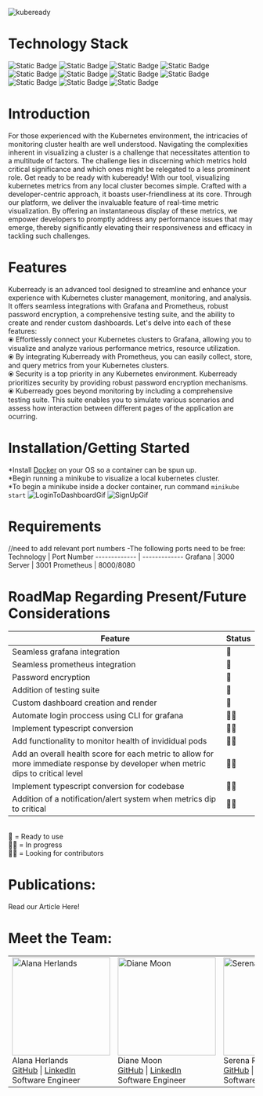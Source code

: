 
![kubeready](https://github.com/oslabs-beta/kubeready/assets/133065870/945e8dc5-6d2c-42e5-b93f-64271ff79548)

# Technology Stack 

![Static Badge](https://img.shields.io/badge/node-red?style=for-the-badge&logo=nodedotjs&logoColor=white&color=green)
![Static Badge](https://img.shields.io/badge/react-js?style=for-the-badge&logo=react&logoColor=white&color=black)
![Static Badge](https://img.shields.io/badge/Kubernetes-green?style=for-the-badge&logo=kubernetes&logoColor=white&color=blue)
![Static Badge](https://img.shields.io/badge/Docker-blue?style=for-the-badge&logo=docker&logoColor=white&color=rgb(57%2C%20199%2C%20204))
![Static Badge](https://img.shields.io/badge/Express-black?style=for-the-badge&logo=express&logoColor=white&color=black)
![Static Badge](https://img.shields.io/badge/React%20Router-red?style=for-the-badge&logo=reactrouter&logoColor=white&color=red)
![Static Badge](https://img.shields.io/badge/Jest-purple?style=for-the-badge&logo=jest)
![Static Badge](https://img.shields.io/badge/SASS-gold?style=for-the-badge&logo=sass)
![Static Badge](https://img.shields.io/badge/Prometheus-orange?style=for-the-badge&logo=prometheus&logoColor=white)
![Static Badge](https://img.shields.io/badge/Grafana-black?style=for-the-badge&logo=grafana&logoColor=orange)
![Static Badge](https://img.shields.io/badge/Helm-blue?style=for-the-badge&logo=helm&logoColor=white)



# Introduction

For those experienced with the Kubernetes environment, the intricacies of monitoring cluster health are well understood. Navigating the complexities inherent in visualizing a cluster is a challenge that necessitates attention to a multitude of factors. The challenge lies in discerning which metrics hold critical significance and which ones might be relegated to a less prominent role. Get ready to be ready with kubeready! With our tool, visualizing kubernetes metrics from any local cluster becomes simple. Crafted with a developer-centric approach, it boasts user-friendliness at its core. Through our platform, we deliver the invaluable feature of real-time metric visualization. By offering an instantaneous display of these metrics, we empower developers to promptly address any performance issues that may emerge, thereby significantly elevating their responsiveness and efficacy in tackling such challenges.

# Features
Kuberready is an advanced tool designed to streamline and enhance your experience with Kubernetes cluster management, monitoring, and analysis. It offers seamless integrations with Grafana and Prometheus, robust password encryption, a comprehensive testing suite, and the ability to create and render custom dashboards. Let's delve into each of these features:
 <br>⦿ Effortlessly connect your Kubernetes clusters to Grafana, allowing you to visualize and analyze various performance metrics, resource utilization.
 <br>⦿ By integrating Kuberready with Prometheus, you can easily collect, store, and query metrics from your Kubernetes clusters.
 <br>⦿ Security is a top priority in any Kubernetes environment. Kuberready prioritizes security by providing robust password encryption mechanisms. 
 <br>⦿ Kuberready goes beyond monitoring by including a comprehensive testing suite. This suite enables you to simulate various scenarios and assess how interaction between different pages of the application are ocurring.



# Installation/Getting Started

*Install [Docker](https://www.docker.com/products/docker-desktop/) on your OS so a container can be spun up.<br>*Begin running a minikube to visualize a local kubernetes cluster.<br>*To begin a minikube inside a docker container, run command ```minikube start```
![LoginToDashboardGif](https://github.com/oslabs-beta/kubeready/blob/njpallivathucal-readMe/kubeready%20login%20gif.gif?raw=true)
![SignUpGif](https://github.com/oslabs-beta/kubeready/blob/njpallivathucal-readMe/kubeready%20signup.gif?raw=true)


# Requirements
//need to add relevant port numbers 
-The following ports need to be free:
Technology  | Port Number
------------- | -------------
Grafana  | 3000
Server | 3001
Prometheus  | 8000/8080



# RoadMap Regarding Present/Future Considerations
Feature  | Status
------------- | -------------
Seamless grafana integration | 💯
Seamless prometheus integration | 💯
Password encryption | 💯
Addition of testing suite | 💯
Custom dashboard creation and render | 💯
Automate login proccess using CLI for grafana | 👨‍💻
Implement typescript conversion | 🙏🏻
Add functionality to monitor health of invididual pods | 🙏🏻
Add an overall health score for each metric to allow for more immediate response by developer when metric dips to critical level | 🙏🏻
Implement typescript conversion for codebase | 🙏🏻
Addition of a notification/alert system when metrics dip to critical | 🙏🏻




<br>
💯 = Ready to use<br>
👨‍💻 = In progress<br>
🙏🏻 = Looking for contributors<br>

# Publications:
Read our Article Here!

# Meet the Team:
<table>
  <tr>
    <td>
      <img src="https://github.com/oslabs-beta/kubeready/blob/njpallivathucal-readMe/alana_photo.jpg?raw=true" alt="Alana Herlands" width="200" height="200"><br>Alana Herlands<br><a href="https://github.com/alanaherlands">GitHub</a> | <a href="https://www.linkedin.com/in/alanaherlands/">LinkedIn</a><br>Software Engineer
    </td>
    <td>
      <img src="https://github.com/oslabs-beta/kubeready/blob/njpallivathucal-readMe/diane.jpeg?raw=true" alt="Diane Moon" width="200" height="200"><br>Diane Moon<br><a href="https://github.com/dianemoon">GitHub</a> | <a href="https://www.linkedin.com/in/dianejmoon/">LinkedIn</a><br>Software Engineer
    </td>
    <td>
      <img src="https://github.com/oslabs-beta/kubeready/blob/njpallivathucal-readMe/serena.jpeg?raw=true" alt="Serena Romano" width="200" height="200"><br>Serena Romano<br><a href="https://github.com/serenahromano">GitHub</a> | <a href="https://www.linkedin.com/in/srom1/">LinkedIn</a><br>Software Engineer
    </td>
    <td>
      <img src="https://github.com/oslabs-beta/kubeready/blob/njpallivathucal-readMe/alvin.jpg?raw=true" alt="Alvin Cheung" width="200" height="200"><br>Alvin Cheung<br><a href="https://github.com/alvin-cheung">GitHub</a> | <a href="https://www.linkedin.com/in/alvin-cy-cheung/">LinkedIn</a><br>Software Engineer
    </td>
    <td>
      <img src="https://github.com/oslabs-beta/kubeready/blob/njpallivathucal-readMe/noel%20palli.jpeg?raw=true" alt="Noel Pallivathucal" width="200" height="200"><br>Noel Pallivathucal<br><a href="https://github.com/njpallivathucal">GitHub</a> | <a href="https://www.linkedin.com/in/njpallivathucal/">LinkedIn</a><br>Software Engineer
    </td>
  </tr>
</table>
